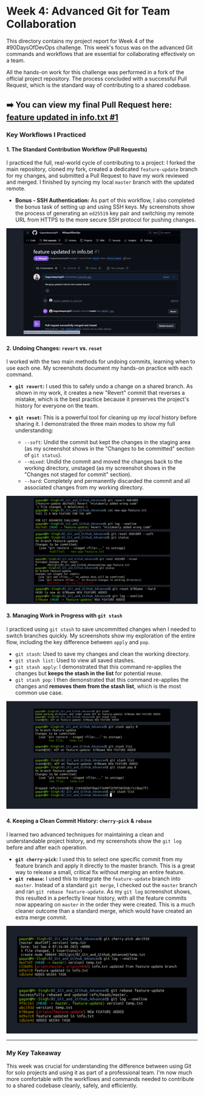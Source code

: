 # Week 4: Advanced Git for Team Collaboration

This directory contains my project report for Week 4 of the #90DaysOfDevOps challenge. This week's focus was on the advanced Git commands and workflows that are essential for collaborating effectively on a team.

All the hands-on work for this challenge was performed in a fork of the official project repository. The process concluded with a successful Pull Request, which is the standard way of contributing to a shared codebase.

**➡️ You can view my final Pull Request here:** [feature updated in info.txt #1](https://github.com/Gagandeepsingh9/90DaysOfDevOps/pull/1) 
---

### Key Workflows I Practiced

#### 1. The Standard Contribution Workflow (Pull Requests)
I practiced the full, real-world cycle of contributing to a project: I forked the main repository, cloned my fork, created a dedicated `feature-update` branch for my changes, and submitted a Pull Request to have my work reviewed and merged. I finished by syncing my local `master` branch with the updated remote.

*   **Bonus - SSH Authentication:** As part of this workflow, I also completed the bonus task of setting up and using SSH keys. My screenshots show the process of generating an `ed25519` key pair and switching my remote URL from HTTPS to the more secure SSH protocol for pushing changes.

![My Merged Pull Request](screenshots/pr-workflow-merged.png)

#### 2. Undoing Changes: `revert` vs. `reset`
I worked with the two main methods for undoing commits, learning when to use each one. My screenshots document my hands-on practice with each command.

*   **`git revert`:** I used this to safely undo a change on a shared branch. As shown in my work, it creates a new "Revert" commit that reverses a mistake, which is the best practice because it preserves the project's history for everyone on the team.

*   **`git reset`:** This is a powerful tool for cleaning up my *local* history before sharing it. I demonstrated the three main modes to show my full understanding:
    *   `--soft`: Undid the commit but kept the changes in the staging area (as my screenshot shows in the "Changes to be committed" section of `git status`).
    *   `--mixed`: Undid the commit and moved the changes back to the working directory, unstaged (as my screenshot shows in the "Changes not staged for commit" section).
    *   `--hard`: Completely and permanently discarded the commit and all associated changes from my working directory.

![Revert vs. Reset in Action](screenshots/revert-vs-reset.png)

#### 3. Managing Work in Progress with `git stash`
I practiced using `git stash` to save uncommitted changes when I needed to switch branches quickly. My screenshots show my exploration of the entire flow, including the key difference between `apply` and `pop`.

*   `git stash`: Used to save my changes and clean the working directory.
*   `git stash list`: Used to view all saved stashes.
*   `git stash apply`: I demonstrated that this command re-applies the changes but **keeps the stash in the list** for potential reuse.
*   `git stash pop`: I then demonstrated that this command re-applies the changes and **removes them from the stash list**, which is the most common use case.

![Using Git Stash to Manage Unfinished Work](screenshots/stash-workflow.png)

#### 4. Keeping a Clean Commit History: `cherry-pick` & `rebase`
I learned two advanced techniques for maintaining a clean and understandable project history, and my screenshots show the `git log` before and after each operation.
*   **`git cherry-pick`:** I used this to select one specific commit from my feature branch and apply it directly to the master branch. This is a great way to release a small, critical fix without merging an entire feature.
*   **`git rebase`:** I used this to integrate the `feature-update` branch into `master`. Instead of a standard `git merge`, I checked out the `master` branch and ran `git rebase feature-update`. As my `git log` screenshot shows, this resulted in a perfectly linear history, with all the feature commits now appearing on `master` in the order they were created. This is a much cleaner outcome than a standard merge, which would have created an extra merge commit.

![Cherry-Picking and Rebasing Commits](screenshots/cherry-pick-rebase.png)

---
### My Key Takeaway
This week was crucial for understanding the difference between using Git for solo projects and using it as part of a professional team. I'm now much more comfortable with the workflows and commands needed to contribute to a shared codebase cleanly, safely, and efficiently.
